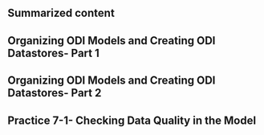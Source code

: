 ## Summarized content 
## Organizing ODI Models and Creating ODI Datastores- Part 1 

## Organizing ODI Models and Creating ODI Datastores- Part 2 

## Practice 7-1- Checking Data Quality in the Model 

